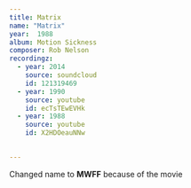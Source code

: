 ```yaml
---
title: Matrix
name: "Matrix"
year:  1988
album: Motion Sickness
composer: Rob Nelson
recordingz:
  - year: 2014
    source: soundcloud
    id: 121319469
  - year: 1990
    source: youtube
    id: ecTsTEwEVHk
  - year: 1988
    source: youtube
    id: X2HDOeauNNw

 
---
```


Changed name to **MWFF** because of the movie

